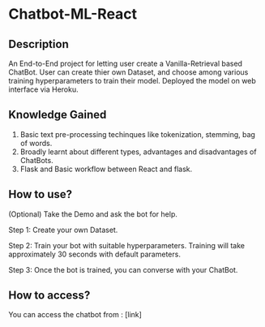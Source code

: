 # Chatbot-ML-React

## Description
An End-to-End project for letting user create a Vanilla-Retrieval based ChatBot. User can create thier own Dataset, and choose among various training hyperparameters to train their model. Deployed the model on web interface via Heroku.

## Knowledge Gained
1. Basic text pre-processing techinques like tokenization, stemming, bag of words.
2. Broadly learnt about different types, advantages and disadvantages of ChatBots.
2. Flask and Basic workflow between React and flask.

## How to use?
(Optional) Take the Demo and ask the bot for help.

Step 1: Create your own Dataset.

Step 2: Train your bot with suitable hyperparameters. Training will take approximately 30 seconds with default parameters.

Step 3: Once the bot is trained, you can converse with your ChatBot.

## How to access?
You can access the chatbot from : [link]
